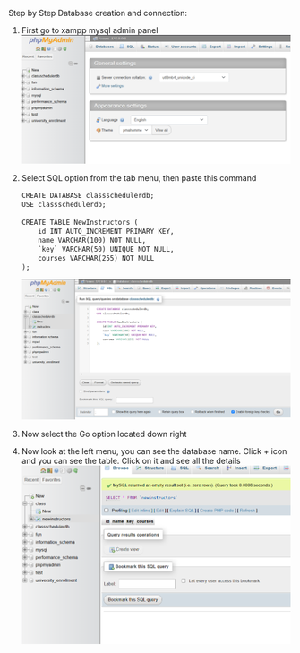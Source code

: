 Step by Step Database creation and connection:
1. First go to xampp mysql admin panel
    ![alt text](images/image.png)
2. Select SQL option from the tab menu, then paste this command

    ```
    CREATE DATABASE classschedulerdb;
    USE classschedulerdb;

    CREATE TABLE NewInstructors (
        id INT AUTO_INCREMENT PRIMARY KEY,
        name VARCHAR(100) NOT NULL,
        `key` VARCHAR(50) UNIQUE NOT NULL,
        courses VARCHAR(255) NOT NULL
    );
    ```
    ![alt text](images/image-3.png)
3. Now select the Go option located down right

4. Now look at the left menu,  you can see the database name.
Click + icon and  you can see the table. Click on it and see all the details
![alt text](images/image-2.png)
